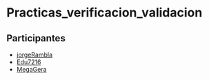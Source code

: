 # Practicas_verificacion_validacion

## Participantes

- [jorgeRambla](https://github.com/jorgeRambla)
- [Edu7216](https://github.com/Edu7216)
- [MegaGera](https://github.com/MegaGera)